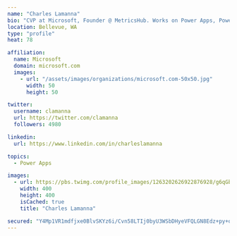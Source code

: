 ```yaml
---
name: "Charles Lamanna"
bio: "CVP at Microsoft, Founder @ MetricsHub. Works on Power Apps, Power Automate, Power Virtual Agent, Common Data Service and Dynamics 365."
location: Bellevue, WA
type: "profile"
heat: 78

affiliation:
  name: Microsoft
  domain: microsoft.com
  images:
    - url: "/assets/images/organizations/microsoft.com-50x50.jpg"
      width: 50
      height: 50

twitter:
  username: clamanna
  url: https://twitter.com/clamanna
  followers: 4980

linkedin:
  url: https://www.linkedin.com/in/charleslamanna

topics:
  - Power Apps

images:
  - url: https://pbs.twimg.com/profile_images/1263202626922876928/g6qGbHZ-_400x400.jpg
    width: 400
    height: 400
    isCached: true
    title: "Charles Lamanna"

secured: "Y4Mp1VR1mdfjxe0BlvSKYz6i/Cvn58LTIj0byU3WSbDHyeVFQLGN8Edz+py+oMt5GZf13IKC+2d7d5GIKq9z6TGd4kZGGRs2Tv6IVyKorAvfEyUnjoPlkApk/sEZ9bNKC/nECQI42jZqwEH6JiLoNWRqBA7nFoebSsV6+//LlW2df6llUldM74WTnvYFcvvcfmKvjF7kIOiVzTA+m/F343YnbRrHksWxqcebkO8x5MYNq71I/ij1jWeUF6WWq1mwY9vAKpmv43cp0x5yfzVEnSfYILq+cF/jkXiuWI3McmwPMAtDbFMKbm7O8y7yUnE3cJChZAj7HFenIA4L5QFieupqitY/D1YDnw42TdRsd6y4A0ZUFJi3W80RPkwknu4hzTr2xnkAQTUTDRePWWIxO7pmGb+nsKXpZU1lxI3HqyM=;3pGm/Au61SqYRYxZoxTOFA=="
---
```



